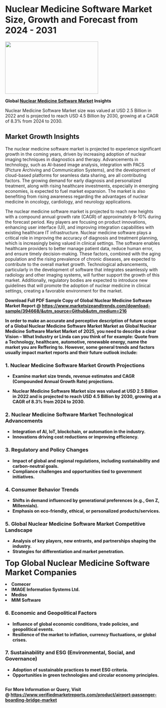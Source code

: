 <H1>Nuclear Medicine Software Market Size, Growth and Forecast from 2024 - 2031</H1><img class="aligncenter size-medium wp-image-584254" src="https://thirdeyenews.in/wp-content/uploads/2024/09/Global-Market-Research-300x168.jpeg" alt="" width="300" height="168" /><p><strong>Global&nbsp;<a href="https://www.marketsizeandtrends.com/download-sample/394668/&amp;utm_source=Github&utm_medium=216">Nuclear Medicine Software Market</a> Insights</strong></p><p>Nuclear Medicine Software Market size was valued at USD 2.5 Billion in 2022 and is projected to reach USD 4.5 Billion by 2030, growing at a CAGR of 8.3% from 2024 to 2030.</p><p><h2>Market Growth Insights</h2> <p>The nuclear medicine software market is projected to experience significant growth in the coming years, driven by increasing adoption of nuclear imaging techniques in diagnostics and therapy. Advancements in technology, such as AI-based image analysis, integration with PACS (Picture Archiving and Communication Systems), and the development of cloud-based platforms for seamless data sharing, are all contributing factors. The growing demand for early diagnosis and personalized treatment, along with rising healthcare investments, especially in emerging economies, is expected to fuel market expansion. The market is also benefiting from rising awareness regarding the advantages of nuclear medicine in oncology, cardiology, and neurology applications.</p> <p><strong></strong></p> <p>The nuclear medicine software market is projected to reach new heights with a compound annual growth rate (CAGR) of approximately 8-10% during the forecast period. Key players are focusing on product innovations, enhancing user interface (UI), and improving integration capabilities with existing healthcare IT infrastructure. Nuclear medicine software plays a critical role in improving the accuracy of diagnosis and treatment planning, which is increasingly being valued in clinical settings. The software enables healthcare providers to better manage patient data, reduce human error, and ensure timely decision-making. These factors, combined with the aging population and the rising prevalence of chronic diseases, are expected to contribute to the overall market growth. Technological advancements, particularly in the development of software that integrates seamlessly with radiology and other imaging systems, will further support the growth of this market. Additionally, regulatory bodies are expected to introduce new guidelines that will promote the adoption of nuclear medicine in clinical settings, creating a favorable environment for the market. <p><strong></p><p><span class=""><strong>Download Full PDF Sample Copy of Global Nuclear Medicine Software Market Report</strong> @ <a href="https://www.marketsizeandtrends.com/download-sample/394668/&amp;utm_source=Github&utm_medium=216" target="_blank">https://www.marketsizeandtrends.com/download-sample/394668/&amp;utm_source=Github&utm_medium=216</a></span></p><p>In order to make an accurate and perceptive description of future scope of a Global&nbsp;Nuclear Medicine Software Market Market as Global&nbsp;Nuclear Medicine Software Market Market of 2025, you need to describe a clear Vision &ndash; What Industry or Linda can you think of for example: Quote from a Technology, healthcare, automotive, renewable energy, name the market you are Reffering to. However, some general trends and factors usually impact market reports and their future outlook include:</p><h3>1.&nbsp;<strong>Nuclear Medicine Software Market Growth Projections</strong></h3><ul><li>Examine market size trends, revenue estimates and CAGR (Compounded Annual Growth Rate) projections.</li><li><p>Nuclear Medicine Software Market size was valued at USD 2.5 Billion in 2022 and is projected to reach USD 4.5 Billion by 2030, growing at a CAGR of 8.3% from 2024 to 2030.</p></li></ul><h3>2.&nbsp;<strong>Nuclear Medicine Software Market Technological Advancements</strong></h3><ul><li>Integration of AI, IoT, blockchain, or automation in the industry.</li><li>Innovations driving cost reductions or improving efficiency.</li></ul><h3>3.&nbsp;<strong>Regulatory and Policy Changes</strong></h3><ul><li>Impact of global and regional regulations, including sustainability and carbon-neutral goals.</li><li>Compliance challenges and opportunities tied to government initiatives.</li></ul><h3>4.&nbsp;<strong>Consumer Behavior Trends</strong></h3><ul><li>Shifts in demand influenced by generational preferences (e.g., Gen Z, Millennials).</li><li>Emphasis on eco-friendly, ethical, or personalized products/services.</li></ul><h3>5.&nbsp;<strong>Global Nuclear Medicine Software Market Competitive Landscape</strong></h3><ul><li>Analysis of key players, new entrants, and partnerships shaping the industry.</li><li>Strategies for differentiation and market penetration.</li></ul><p data-pm-slice="1 1 []"><span style="color: inherit; font-family: inherit; font-size: 25px;">Top Global Nuclear Medicine Software Market Companies</span></p><div class="" data-test-id=""><p><li>Comecer</li><li> IMAGE Information Systems Ltd.</li><li> Mediso</li><li> MIM Software</li></p></div><h3>6.&nbsp;<strong>Economic and Geopolitical Factors</strong></h3><ul><li>Influence of global economic conditions, trade policies, and geopolitical events.</li><li>Resilience of the market to inflation, currency fluctuations, or global crises.</li></ul><h3>7.&nbsp;<strong>Sustainability and ESG (Environmental, Social, and Governance)</strong></h3><ul><li>Adoption of sustainable practices to meet ESG criteria.</li><li>Opportunities in green technologies and circular economy principles.</li></ul><h2><strong style="font-size: 14px;">For More Information or Query, Visit @&nbsp;</strong><a style="background-color: #ffffff; font-size: 14px;" href="https://www.marketsizeandtrends.com/report/nuclear-medicine-software-market/" target="_blank">https://www.verifiedmarketreports.com/product/airport-passenger-boarding-bridge-market</a></h2>
